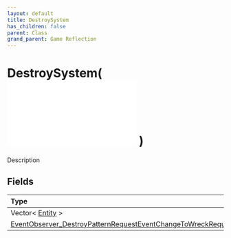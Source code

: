 ```yaml
---
layout: default
title: DestroySystem
has_children: false
parent: Class
grand_parent: Game Reflection
---
```

# DestroySystem( ![ System ](/game-reflection/classes/system.md) )
Description 

## Fields
| Type | Name |
|:-------------|:--------------|
| Vector< [Entity](/game-reflection/classes/entity.md) > | destroyed_ents |
| [EventObserver_DestroyPatternRequestEventChangeToWreckRequestPhysicsSleepEvent](/game-reflection/classes/event_observer__destroy_pattern_request_event_change_to_wreck_request_physics_sleep_event.md) | events |
